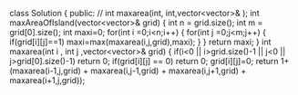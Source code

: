 class Solution {
public:
// int maxarea(int, int,vector<vector<int>>& );
int maxAreaOfIsland(vector<vector<int>>& grid) {
int n = grid.size();
int m = grid[0].size();
int maxi=0;
for(int i =0;i<n;i++)
{
for(int j =0;j<m;j++)
{
if(grid[i][j]==1)
maxi=max(maxarea(i,j,grid),maxi);
}
}
return maxi;
}
int maxarea(int i , int j ,vector<vector<int>>& grid)
{
if(i<0 || i>grid.size()-1 || j<0 || j>grid[0].size()-1)
return 0;
if(grid[i][j] == 0)
return 0;
grid[i][j]=0;
return 1+(maxarea(i-1,j,grid) + maxarea(i,j-1,grid) + maxarea(i,j+1,grid) + maxarea(i+1,j,grid));